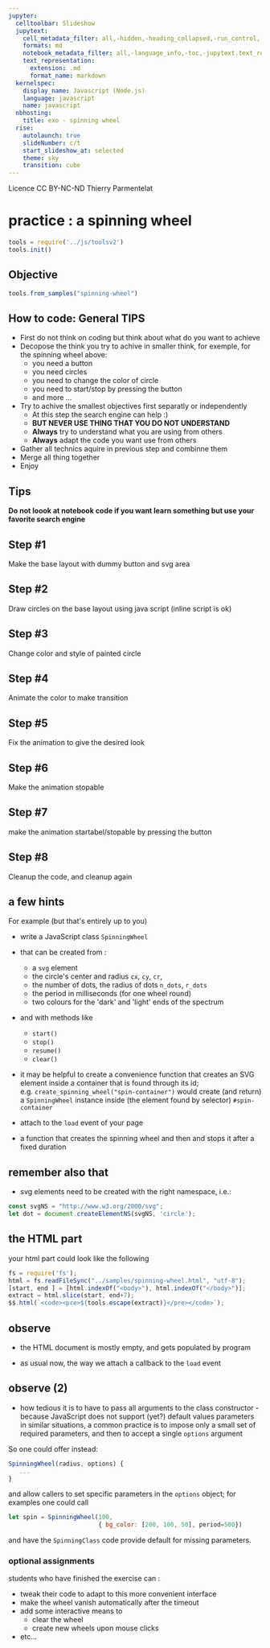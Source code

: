 ```yaml
---
jupyter:
  celltoolbar: Slideshow
  jupytext:
    cell_metadata_filter: all,-hidden,-heading_collapsed,-run_control,-trusted
    formats: md
    notebook_metadata_filter: all,-language_info,-toc,-jupytext.text_representation.jupytext_version,-jupytext.text_representation.format_version
    text_representation:
      extension: .md
      format_name: markdown
  kernelspec:
    display_name: Javascript (Node.js)
    language: javascript
    name: javascript
  nbhosting:
    title: exo - spinning wheel
  rise:
    autolaunch: true
    slideNumber: c/t
    start_slideshow_at: selected
    theme: sky
    transition: cube
---
```


<!-- #region slideshow={"slide_type": ""} -->
<div class="licence">
<span>Licence CC BY-NC-ND</span>
<span>Thierry Parmentelat</span>
</div>
<!-- #endregion -->

<!-- #region slideshow={"slide_type": ""} -->
# practice : a spinning wheel
<!-- #endregion -->

```javascript
tools = require('../js/toolsv2')
tools.init()
```

<!-- #region slideshow={"slide_type": ""} -->
## Objective
<!-- #endregion -->

```javascript hide_input=true
tools.from_samples("spinning-wheel")
```

<!-- #region slideshow={"slide_type": "slide"} -->
## How to code: General TIPS

* First do not think on coding but think about what do you want to achieve
* Decopose the think you try to achive in smaller think, for exemple, for the spinning wheel above:
  * you need a button
  * you need circles
  * you need to change the color of circle
  * you need to start/stop by pressing the button
  * and more ...
* Try to achive the smallest objectives first separatly or independently
  * At this step the search engine can help :)
  * **BUT NEVER USE THING THAT YOU DO NOT UNDERSTAND**
  * **Always** try to understand what you are using from others
  * **Always** adapt the code you want use from others
* Gather all technics aquire in previous step and combinne them
* Merge all thing together
* Enjoy
<!-- #endregion -->

<!-- #region slideshow={"slide_type": "slide"} -->
## Tips

**Do not loook at notebook code if you want learn something but use your favorite search engine**
<!-- #endregion -->

<!-- #region slideshow={"slide_type": "slide"} -->
## Step #1

Make the base layout with dummy button and svg area
<!-- #endregion -->

<!-- #region slideshow={"slide_type": "slide"} -->
## Step #2

Draw circles on the base layout using java script (inline script is ok)
<!-- #endregion -->

<!-- #region slideshow={"slide_type": "slide"} -->
## Step #3

Change color and style of painted circle
<!-- #endregion -->

<!-- #region slideshow={"slide_type": "slide"} -->
## Step #4

Animate the color to make transition
<!-- #endregion -->

<!-- #region slideshow={"slide_type": "slide"} -->
## Step #5

Fix the animation to give the desired look
<!-- #endregion -->

<!-- #region slideshow={"slide_type": "slide"} -->
## Step #6

Make the animation stopable
<!-- #endregion -->

<!-- #region slideshow={"slide_type": "slide"} -->
## Step #7

make the animation startabel/stopable by pressing the button
<!-- #endregion -->

<!-- #region slideshow={"slide_type": "slide"} -->
## Step #8

Cleanup the code, and cleanup again
<!-- #endregion -->

<!-- #region slideshow={"slide_type": ""} -->
## a few hints
<!-- #endregion -->

For example (but that's entirely up to you)

* write a JavaScript class `SpinningWheel` 
* that can be created from :
  * a `svg` element
  * the circle's center and radius `cx`, `cy`, `cr`,
  * the number of dots, the radius of dots `n_dots`, `r_dots`
  * the period in milliseconds (for one wheel round)
  * two colours for the 'dark' and 'light' ends of the spectrum
* and with methods like
  * `start()`
  * `stop()`
  * `resume()`
  * `clear()` 
  
* it may be helpful to create a convenience function that creates an SVG element inside a container that is found through its id;  
  e.g. `create_spinning_wheel("spin-container")` would create (and return) a `SpinningWheel` instance inside (the element found by selector) `#spin-container`


* attach to the `load` event of your page
* a function that creates the spinning wheel
  and then and stops it after a fixed duration

<!-- #region slideshow={"slide_type": ""} -->
## remember also that
<!-- #endregion -->

<!-- #region -->
* svg elements need to be created with the right namespace, i.e.:

```javascript
const svgNS = "http://www.w3.org/2000/svg";
let dot = document.createElementNS(svgNS, 'circle');
```

<!-- #endregion -->

<!-- #region slideshow={"slide_type": ""} -->
## the  HTML part
<!-- #endregion -->

your html part could look like the following  

```javascript hide_input=true
fs = require('fs');
html = fs.readFileSync("../samples/spinning-wheel.html", "utf-8");
[start, end ] = [html.indexOf("<body>"), html.indexOf("</body>")];
extract = html.slice(start, end+7);
$$.html(`<code><pre>${tools.escape(extract)}</pre></code>`);
```

<!-- #region slideshow={"slide_type": ""} -->
## observe

* the HTML document is mostly empty, and gets populated by program

* as usual now, the way we attach a callback to the `load` event  
<!-- #endregion -->

<!-- #region slideshow={"slide_type": ""} -->
## observe (2)

* how tedious it is to have to pass all arguments to the class constructor - because JavaScript does not support (yet?) default values parameters  
  in similar situations, a common practice is to impose only a small set of required parameters, and then to accept a single `options` argument
  
So one could offer instead:

```javascript
SpinningWheel(radius, options) {
   ...
}
```

and allow callers to set specific parameters in the `options` object; for examples one could call

```javascript
let spin = SpinningWheel(100, 
                         { bg_color: [200, 100, 50], period=500})
```
and have the `SpinningClass` code provide default for missing parameters.
<!-- #endregion -->

### optional assignments


students who have finished the exercise can :

* tweak their code to adapt to this more convenient interface
* make the wheel vanish automatically after the timeout
* add some interactive means to
  * clear the wheel
  * create new wheels upon mouse clicks
* etc…

